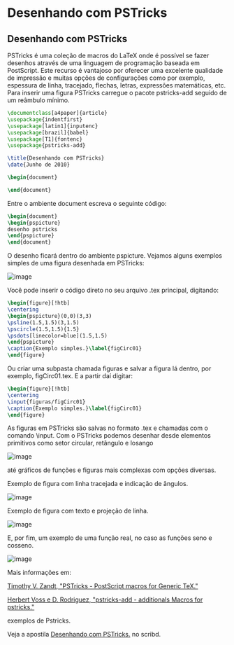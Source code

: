 Desenhando com PSTricks
=======================

Desenhando com PSTricks
-----------------------


PSTricks é uma coleção de macros do LaTeX onde é possível se fazer desenhos através de uma linguagem de programação baseada em PostScript. Este recurso é vantajoso por oferecer uma excelente qualidade de impressão e muitas opções de configurações como por exemplo, espessura de linha, tracejado, flechas, letras, expressões matemáticas, etc.
Para inserir uma figura PSTricks carregue o pacote pstricks-add seguido de um reâmbulo mínimo.

```latex
\documentclass[a4paper]{article}
\usepackage{indentfirst}
\usepackage[latin1]{inputenc}
\usepackage[brazil]{babel}
\usepackage[T1]{fontenc}
\usepackage{pstricks-add}

\title{Desenhando com PSTricks}
\date{Junho de 2010}

\begin{document}

\end{document}
```

Entre o ambiente document escreva o seguinte código:

```latex
\begin{document}
\begin{pspicture}
desenho pstricks
\end{pspicture}
\end{document}
```

O desenho ficará dentro do ambiente pspicture.
Vejamos alguns exemplos simples de uma figura desenhada em PSTricks:

![image](http://2.bp.blogspot.com/_nn5BgloqIug/TCpq8M0R3EI/AAAAAAAAACA/kLJ82F-iaIw/s400/figCirc01a.jpg)

Você pode inserir o código direto no seu arquivo .tex principal, digitando:

```latex
\begin{figure}[!htb]
\centering
\begin{pspicture}(0,0)(3,3)
\psline(1.5,1.5)(3,1.5)
\pscircle(1.5,1.5){1.5}
\psdots[linecolor=blue](1.5,1.5)
\end{pspicture}
\caption{Exemplo simples.}\label{figCirc01}
\end{figure}
```

Ou criar uma subpasta chamada figuras e salvar a figura lá dentro, por exemplo, figCirc01.tex. E a partir daí digitar:

```latex
\begin{figure}[!htb]
\centering
\input{figuras/figCirc01}
\caption{Exemplo simples.}\label{figCirc01}
\end{figure}
```

As figuras em PSTricks são salvas no formato .tex e chamadas com o comando \input.
Com o PSTricks podemos desenhar desde elementos primitivos como setor circular, retângulo e losango

![image](http://3.bp.blogspot.com/_nn5BgloqIug/TCqvkG7m7mI/AAAAAAAAACQ/kdLwi-EQLW8/s400/figPrimitivosa.jpg)

até gráficos de funções e figuras mais complexas com opções diversas.

Exemplo de figura com linha tracejada e indicação de ângulos.


![image](http://3.bp.blogspot.com/_nn5BgloqIug/TCqu_svAiII/AAAAAAAAACI/IjVH7hbKBdA/s400/figCirc02a.jpg)

Exemplo de figura com texto e projeção de linha.

![image](http://4.bp.blogspot.com/_nn5BgloqIug/TCqv42Xg-yI/AAAAAAAAACY/soHUSj9C2AM/s400/figCirc03a.jpg)

E, por fim, um exemplo de uma função real, no caso as funções seno e cosseno.

![image](http://3.bp.blogspot.com/_nn5BgloqIug/TCqwBytLJeI/AAAAAAAAACg/8_rZLTcpPcM/s400/figSenoCossenoa.jpg)

Mais informações em:

[Timothy V. Zandt, "PSTricks - PostScript macros for Generic TeX."]

[Herbert Voss e D. Rodriguez, "pstricks-add - additionals Macros for pstricks."]

exemplos de Pstricks.

Veja a apostila [Desenhando com PSTricks.] no scribd.


[Timothy V. Zandt, "PSTricks - PostScript macros for Generic TeX."]:http://ctan.tche.br/graphics/pstricks/base/doc/pstricks-doc.pdf

[Herbert Voss e D. Rodriguez, "pstricks-add - additionals Macros for pstricks."]:http://ctan.org/tex-archive/graphics/pstricks/contrib/pstricks-add/pstricks-add-doc.pdf

[Desenhando com PSTricks.]:http://www.scribd.com/doc/33931231/Desenhando-Com-PSTricks

